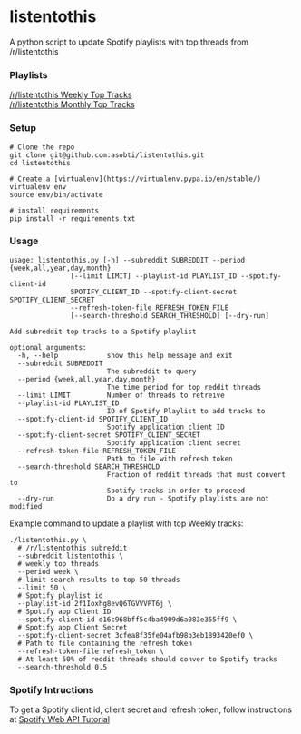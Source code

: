 # listentothis

A python script to update Spotify playlists with top threads from /r/listentothis

### Playlists

[/r/listentothis Weekly Top Tracks](https://open.spotify.com/user/1244096057/playlist/6hUq8JLq7sysh2vVrK4SjP)  
[/r/listentothis Monthly Top Tracks](https://open.spotify.com/user/1244096057/playlist/2f1Ioxhg8evQ6TGVVVPT6j)

### Setup

```
# Clone the repo
git clone git@github.com:asobti/listentothis.git
cd listentothis

# Create a [virtualenv](https://virtualenv.pypa.io/en/stable/)
virtualenv env
source env/bin/activate

# install requirements
pip install -r requirements.txt
```

### Usage

```
usage: listentothis.py [-h] --subreddit SUBREDDIT --period {week,all,year,day,month}
               [--limit LIMIT] --playlist-id PLAYLIST_ID --spotify-client-id
               SPOTIFY_CLIENT_ID --spotify-client-secret SPOTIFY_CLIENT_SECRET
               --refresh-token-file REFRESH_TOKEN_FILE
               [--search-threshold SEARCH_THRESHOLD] [--dry-run]

Add subreddit top tracks to a Spotify playlist

optional arguments:
  -h, --help            show this help message and exit
  --subreddit SUBREDDIT
                        The subreddit to query
  --period {week,all,year,day,month}
                        The time period for top reddit threads
  --limit LIMIT         Number of threads to retreive
  --playlist-id PLAYLIST_ID
                        ID of Spotify Playlist to add tracks to
  --spotify-client-id SPOTIFY_CLIENT_ID
                        Spotify application client ID
  --spotify-client-secret SPOTIFY_CLIENT_SECRET
                        Spotify application client secret
  --refresh-token-file REFRESH_TOKEN_FILE
                        Path to file with refresh token
  --search-threshold SEARCH_THRESHOLD
                        Fraction of reddit threads that must convert to
                        Spotify tracks in order to proceed
  --dry-run             Do a dry run - Spotify playlists are not modified
  ```
  
  Example command to update a playlist with top Weekly tracks:
  
  ```
  ./listentothis.py \
    # /r/listentothis subreddit
    --subreddit listentothis \
    # weekly top threads
    --period week \
    # limit search results to top 50 threads
    --limit 50 \
    # Spotify playlist id
    --playlist-id 2f1Ioxhg8evQ6TGVVVPT6j \
    # Spotify app Client ID
    --spotify-client-id d16c968bff5c4ba4909d6a083e355ff9 \
    # Spotify app Client Secret
    --spotify-client-secret 3cfea8f35fe04afb98b3eb1893420ef0 \
    # Path to file containing the refresh token
    --refresh-token-file refresh_token \
    # At least 50% of reddit threads should conver to Spotify tracks
    --search-threshold 0.5
 ```

### Spotify Intructions

To get a Spotify client id, client secret and refresh token, follow instructions at [Spotify Web API Tutorial](https://developer.spotify.com/web-api/tutorial/)
